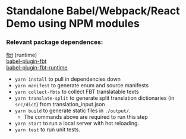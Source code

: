 # Standalone Babel/Webpack/React Demo using NPM modules

### Relevant package dependences:
[fbt](https://www.npmjs.com/package/fbt)  (runtime)  
[babel-plugin-fbt](https://www.npmjs.com/package/babel-plugin-fbt)  
[babel-plugin-fbt-runtime](https://www.npmjs.com/package/babel-plugin-fbt-runtime)  

* `yarn install` to pull in dependencies down
* `yarn manifest` to generate enum and source manifests
* `yarn collect-fbts` to collect FBT translatable texts
* `yarn translate-split` to generate split translation dictionaries (in `src/dict`) from translation_input.json
* `yarn build` to generate static files in `./output/`.
  * The commands above are required to run this step
* `yarn start` to run a local server with hot reloading.
* `yarn test` to run unit tests.
